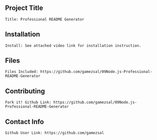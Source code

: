 
  ## Project Title
    
    Title: Professional README Generator

  ## Installation

    Install: See attached video link for installation instruction. 

  ## Files

    Files Included: https://github.com/gamezsal/09Node.js-Professional-README-Generator

  ## Contributing

    Fork it! Github Link: https://github.com/gamezsal/09Node.js-Professional-README-Generator

  ## Contact Info

    Github User Link: https://github.com/gamezsal
